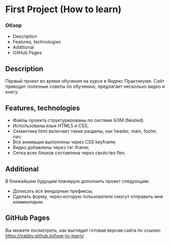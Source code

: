# First Project (How to learn)

### Обзор
* Description
* Features, technologies 
* Additional
* GitHub Pages

## Description
Первый проект во время обучения на курсе в Яндекс Практикуме. Сайт приводит полезные советы по обучению, предлагает несколько видео и книгу.

## Features, technologies 
* Файлы проекта структурированы по системе БЭМ (Nested).
* Использованы язык HTML5 и CSS;
* Семантика html включает такие разделы, как header, main, footer, nav;
* Все анимации выполнены через CSS keyframe;
* Видео добавлены через тэг iframe;
* Сетка всех блоков составлена через свойство flex.


## Additional
В ближайшем будущем планирую дополнить проект следующим:
* Дописать все вендорные префиксы;
* Сделать форму, через которую пользователи смогут отправить мне комментарии.


## GitHub Pages
Вы можете посмотреть, как выглядит готовая версия сайта по ссылке:
https://irabbv.github.io/how-to-learn/